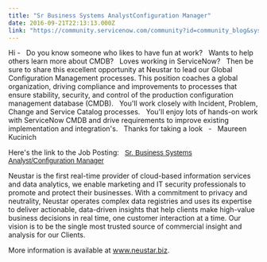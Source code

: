 ```yaml
---
title: "Sr Business Systems AnalystConfiguration Manager"
date: 2016-09-21T22:13:13.000Z
link: "https://community.servicenow.com/community?id=community_blog&sys_id=6fdcaa65dbd0dbc01dcaf3231f961911"
---
```

<p>Hi -   Do you know someone who likes to have fun at work?   Wants to help others learn more about CMDB?   Loves working in ServiceNow?   Then be sure to share this excellent opportunity at Neustar to lead our Global Configuration Management processes. This position coaches a global organization, driving compliance and improvements to processes that ensure stability, security, and control of the production configuration management database (CMDB).   You'll work closely with Incident, Problem, Change and Service Catalog processes.   You'll enjoy lots of hands-on work with ServiceNow CMDB and drive requirements to improve existing implementation and integration's.   Thanks for taking a look   -   Maureen Kucinich</p><p></p><p>Here's the link to the Job Posting<span style="font-size: 10.5pt; font-family: 'Calibri',sans-serif; color: black;">:   <a title="obs-neustar.icims.com/jobs/6223/sr.-business-systems-analyst-configuration-manager/job?in_iframe=1" href="https://jobs-neustar.icims.com/jobs/6223/sr.-business-systems-analyst-configuration-manager/job?in_iframe=1">Sr. Business Systems Analyst/Configuration Manager</a></span></p><p></p><p>Neustar is the first real-time provider of cloud-based information services and data analytics, we enable marketing and IT security professionals to promote and protect their businesses. With a commitment to privacy and neutrality, Neustar operates complex data registries and uses its expertise to deliver actionable, data-driven insights that help clients make high-value business decisions in real time, one customer interaction at a time. Our vision is to be the single most trusted source of commercial insight and analysis for our Clients.</p><p>More information is available at <a title="w.neustar.biz/" href="http://www.neustar.biz/" target="_blank">www.neustar.biz</a>.</p>